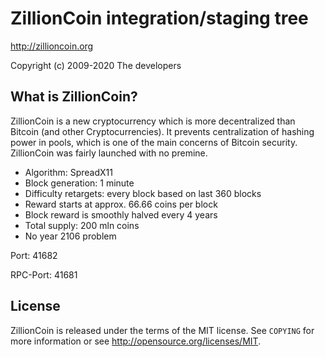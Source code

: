 ZillionCoin integration/staging tree
================================

http://zillioncoin.org

Copyright (c) 2009-2020 The developers

What is ZillionCoin?
----------------

ZillionCoin is a new cryptocurrency which is more decentralized than Bitcoin (and other Cryptocurrencies). It prevents centralization of hashing power in pools, which is one of the main concerns of Bitcoin security. ZillionCoin was fairly launched with no premine.
 - Algorithm: SpreadX11
 - Block generation: 1 minute
 - Difficulty retargets: every block based on last 360 blocks
 - Reward starts at approx. 66.66 coins per block
 - Block reward is smoothly halved every 4 years
 - Total supply: 200 mln coins
 - No year 2106 problem
 
 Port: 41682
 
 RPC-Port: 41681

License
-------

ZillionCoin is released under the terms of the MIT license. See `COPYING` for more
information or see http://opensource.org/licenses/MIT.
